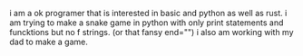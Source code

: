 
i am a ok programer that is interested in basic and python as well as rust. i am trying to make a snake game in python with only print statements and funcktions but no f strings. (or that fansy end="") i also am working with my dad to make a game.
<!---
Chronin7/Chronin7 is a ✨ special ✨ repository because its `README.md` (this file) appears on your GitHub profile.
You can click the Preview link to take a look at your changes.
--->
